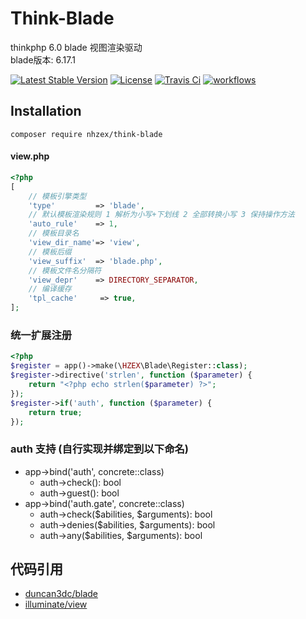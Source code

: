 # Think-Blade
thinkphp 6.0 blade 视图渲染驱动  
blade版本: 6.17.1 

[![Latest Stable Version](https://poser.pugx.org/nhzex/think-blade/v/stable)](https://packagist.org/packages/nhzex/think-blade)
[![License](https://poser.pugx.org/nhzex/think-blade/license)](https://packagist.org/packages/nhzex/think-blade)
[![Travis Ci](https://travis-ci.com/NHZEX/think-blade.svg?branch=4.0)](https://travis-ci.com/NHZEX/think-blade)
[![workflows](https://github.com/nhzex/think-blade/workflows/buildcheck/badge.svg)](https://github.com/NHZEX/think-blade/actions)

## Installation
```
composer require nhzex/think-blade
```

#### view.php
```php
<?php
[
    // 模板引擎类型
    'type'         => 'blade',
    // 默认模板渲染规则 1 解析为小写+下划线 2 全部转换小写 3 保持操作方法
    'auto_rule'    => 1,
    // 模板目录名
    'view_dir_name'=> 'view',
    // 模板后缀
    'view_suffix'  => 'blade.php',
    // 模板文件名分隔符
    'view_depr'    => DIRECTORY_SEPARATOR,
    // 编译缓存
    'tpl_cache'     => true,
];
```

### 统一扩展注册
```php
<?php
$register = app()->make(\HZEX\Blade\Register::class);
$register->directive('strlen', function ($parameter) {
    return "<?php echo strlen($parameter) ?>";
});
$register->if('auth', function ($parameter) {
    return true;
});
```

### auth 支持 (自行实现并绑定到以下命名)
- app->bind('auth', concrete::class)
  - auth->check(): bool
  - auth->guest(): bool
- app->bind('auth.gate', concrete::class)
  - auth->check($abilities, $arguments): bool
  - auth->denies($abilities, $arguments): bool
  - auth->any($abilities, $arguments): bool

## 代码引用
- [duncan3dc/blade](https://github.com/duncan3dc/blade)
- [illuminate/view](https://github.com/illuminate/view)